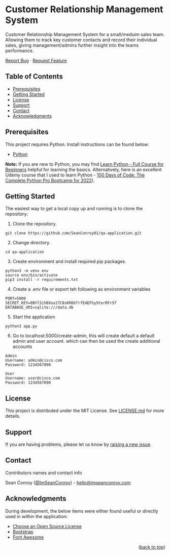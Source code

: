 # Customer Relationship Management System

Customer Relationship Management System for a small/meduim sales team. Allowing them to track key customer contacts and record their individual sales, giving management/admins further insight into the teams performance.

<div>
  <p>
    <a href="https://github.com/SeanConroy01/qa-application/issues">Report Bug</a>
    ·
    <a href="https://github.com/SeanConroy01/qa-application/issues">Request Feature</a>
  </p>
</div>


## Table of Contents

- [Prerequisites](#prerequisites)
- [Getting Started](#getting-started)
- [License](#license)
- [Support](#support)
- [Contact](#contact)
- [Acknowledgments](#acknowledgments)

## Prerequisites

This project requires Python. Install instructions can be found below:

- [Python](https://www.python.org/downloads/)

**Note:** If you are new to Python, you may find
[Learn Python - Full Course for Beginners](https://www.youtube.com/watch?v=rfscVS0vtbw)
helpful for learning the basics. Alternatively, here is an excellent Udemy course that I used to learn Python - [100 Days of Code: The Complete Python Pro Bootcamp for 2022)](https://www.udemy.com/course/100-days-of-code/?src=sac&kw=100+days).

## Getting Started

The easiest way to get a local copy up and running is to clone the repository:

1. Clone the repository.
```
git clone https://github.com/SeanConroy01/qa-application.git
```
2. Change directory.
```
cd qa-application
```
3. Create environment and install required pip packages.
```
python3 -m venv env
source env/bin/activate
pip3 install -r requirements.txt
```
4. Create a .env file or export teh following as environment variables
```
PORT=5000
SECRET_KEY=8BYlSihBXox27C0sKR6bTrfE4EFhy5terRFr5f
DATABASE_URI=sqlite:///data.db
```
5. Start the application
```
python3 app.py
```
6. Go to localhost:5000/create-admin, this will create default a default admin and user account. which can then be used the create additional accounts
```
Admin
Username: admin@cisco.com
Password: 1234567890

User
Username: user@cisco.com
Password: 1234567890
```

## License

This project is distributed under the MIT License. See [LICENSE.md](LICENSE.md) for more details.

## Support

If you are having problems, please let us know by [raising a new issue](https://github.com/SeanConroy01/qa-application/issues/new/choose).

## Contact

Contributors names and contact info

Sean Conroy ([@ImSeanConroy](https://twitter.com/ImSeanConroy)) - [hello@imseanconroy.com](hello@imseanconroy.com)

## Acknowledgments

During development, the below items were either found useful or directly used in within the application: 

* [Choose an Open Source License](https://choosealicense.com)
* [Bootstrap](https://getbootstrap.com)
* [Font Awesome](https://fontawesome.com)

<p align="right">(<a href="#top">back to top</a>)</p>
